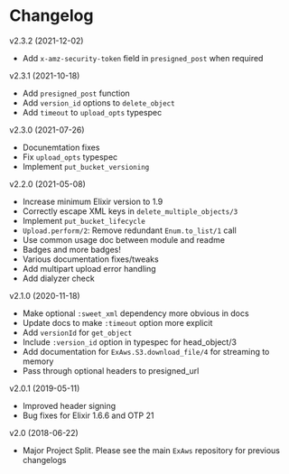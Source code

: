 # Changelog

v2.3.2 (2021-12-02)

- Add `x-amz-security-token` field in `presigned_post` when required
 
v2.3.1 (2021-10-18)

- Add `presigned_post` function
- Add `version_id` options to `delete_object`
- Add `timeout` to `upload_opts` typespec

v2.3.0 (2021-07-26)

- Docunemtation fixes
- Fix `upload_opts` typespec
- Implement `put_bucket_versioning`

v2.2.0 (2021-05-08)

- Increase minimum Elixir version to 1.9
- Correctly escape XML keys in `delete_multiple_objects/3`
- Implement `put_bucket_lifecycle`
- `Upload.perform/2`: Remove redundant `Enum.to_list/1` call
- Use common usage doc between module and readme
- Badges and more badges!
- Various documentation fixes/tweaks
- Add multipart upload error handling
- Add dialyzer check

v2.1.0 (2020-11-18)

- Make optional `:sweet_xml` dependency more obvious in docs
- Update docs to make `:timeout` option more explicit
- Add `versionId` for `get_object`
- Include `:version_id` option in typespec for head_object/3
- Add documentation for `ExAws.S3.download_file/4` for streaming to memory
- Pass through optional headers to presigned_url

v2.0.1 (2019-05-11)

- Improved header signing
- Bug fixes for Elixir 1.6.6 and OTP 21

v2.0 (2018-06-22)

- Major Project Split. Please see the main `ExAws` repository for previous changelogs

